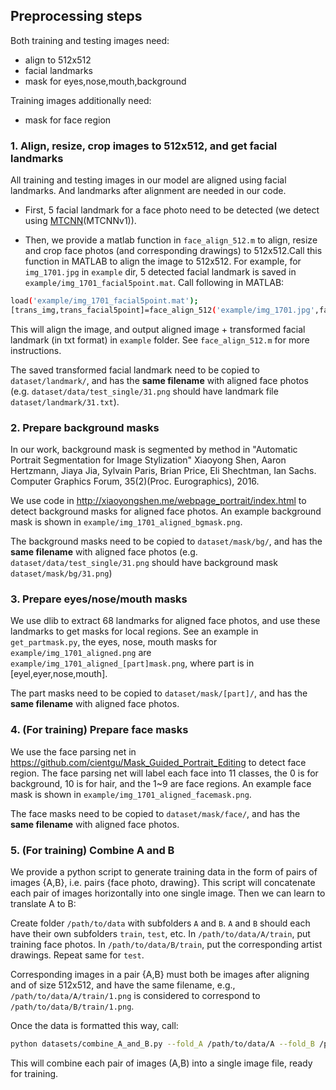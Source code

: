 ## Preprocessing steps

Both training and testing images need: 

- align to 512x512
- facial landmarks
- mask for eyes,nose,mouth,background

Training images additionally need:

- mask for face region


### 1. Align, resize, crop images to 512x512, and get facial landmarks

All training and testing images in our model are aligned using facial landmarks. And landmarks after alignment are needed in our code.

- First, 5 facial landmark for a face photo need to be detected (we detect using [MTCNN](https://github.com/kpzhang93/MTCNN_face_detection_alignment)(MTCNNv1)).

- Then, we provide a matlab function in `face_align_512.m` to align, resize and crop face photos (and corresponding drawings) to 512x512.Call this function in MATLAB to align the image to 512x512.
For example, for `img_1701.jpg` in `example` dir, 5 detected facial landmark is saved in `example/img_1701_facial5point.mat`. Call following in MATLAB:
```bash
load('example/img_1701_facial5point.mat');
[trans_img,trans_facial5point]=face_align_512('example/img_1701.jpg',facial5point,'example');
```

This will align the image, and output aligned image + transformed facial landmark (in txt format) in `example` folder.
See `face_align_512.m` for more instructions.

The saved transformed facial landmark need to be copied to `dataset/landmark/`, and has the **same filename** with aligned face photos (e.g. `dataset/data/test_single/31.png` should have landmark file `dataset/landmark/31.txt`).

### 2. Prepare background masks

In our work, background mask is segmented by method in
"Automatic Portrait Segmentation for Image Stylization"
Xiaoyong Shen, Aaron Hertzmann, Jiaya Jia, Sylvain Paris, Brian Price, Eli Shechtman, Ian Sachs. Computer Graphics Forum, 35(2)(Proc. Eurographics), 2016.

We use code in http://xiaoyongshen.me/webpage_portrait/index.html to detect background masks for aligned face photos.
An example background mask is shown in `example/img_1701_aligned_bgmask.png`.

The background masks need to be copied to `dataset/mask/bg/`, and has the **same filename** with aligned face photos (e.g. `dataset/data/test_single/31.png` should have background mask `dataset/mask/bg/31.png`)  

### 3. Prepare eyes/nose/mouth masks

We use dlib to extract 68 landmarks for aligned face photos, and use these landmarks to get masks for local regions.
See an example in `get_partmask.py`, the eyes, nose, mouth masks for `example/img_1701_aligned.png` are `example/img_1701_aligned_[part]mask.png`, where part is in [eyel,eyer,nose,mouth].

The part masks need to be copied to `dataset/mask/[part]/`, and has the **same filename** with aligned face photos.

### 4. (For training) Prepare face masks

We use the face parsing net in https://github.com/cientgu/Mask_Guided_Portrait_Editing to detect face region.
The face parsing net will label each face into 11 classes, the 0 is for background, 10 is for hair, and the 1~9 are face regions.
An example face mask is shown in `example/img_1701_aligned_facemask.png`.

The face masks need to be copied to `dataset/mask/face/`, and has the **same filename** with aligned face photos.

### 5. (For training) Combine A and B

We provide a python script to generate training data in the form of pairs of images {A,B}, i.e. pairs {face photo, drawing}. This script will concatenate each pair of images horizontally into one single image. Then we can learn to translate A to B:

Create folder `/path/to/data` with subfolders `A` and `B`. `A` and `B` should each have their own subfolders `train`, `test`, etc. In `/path/to/data/A/train`, put training face photos. In `/path/to/data/B/train`, put the corresponding artist drawings. Repeat same for `test`.

Corresponding images in a pair {A,B} must both be images after aligning and of size 512x512, and have the same filename, e.g., `/path/to/data/A/train/1.png` is considered to correspond to `/path/to/data/B/train/1.png`.

Once the data is formatted this way, call:
```bash
python datasets/combine_A_and_B.py --fold_A /path/to/data/A --fold_B /path/to/data/B --fold_AB /path/to/data
```

This will combine each pair of images (A,B) into a single image file, ready for training.
